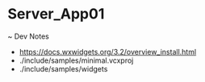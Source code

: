 # Server_App01

~ Dev Notes

- https://docs.wxwidgets.org/3.2/overview_install.html
- ./include/samples/minimal.vcxproj
- ./include/samples/widgets

